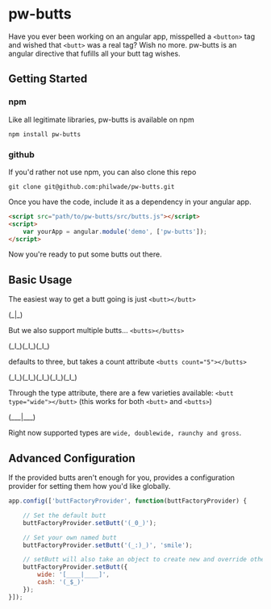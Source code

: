 # pw-butts
Have you ever been working on an angular app, misspelled a ```<button>``` tag and wished that ```<butt>``` was a real tag? Wish no more. pw-butts is an angular directive that fufills all your butt tag wishes.

## Getting Started

### npm

Like all legitimate libraries, pw-butts is available on npm
```
npm install pw-butts
```

### github

If you'd rather not use npm, you can also clone this repo
```
git clone git@github.com:philwade/pw-butts.git
```
Once you have the code, include it as a dependency in your angular app.

```html
<script src="path/to/pw-butts/src/butts.js"></script>
<script>
	var yourApp = angular.module('demo', ['pw-butts']);
</script>
```
Now you're ready to put some butts out there.

## Basic Usage

The easiest way to get a butt going is just ```<butt></butt>```

\(\_\|\_\)

But we also support multiple butts... ```<butts></butts>```

\(\_I\_\)\(\_I\_\)\(\_I\_\)

<butts> defaults to three, but takes a count attribute ```<butts count="5"></butts>```

\(\_I\_\)\(\_I\_\)\(\_I\_\)\(\_I\_\)\(\_I\_\)

Through the type attribute, there are a few varieties available: ```<butt type="wide"></butt>``` (this works for both ```<butt>``` and ```<butts>```)

\(\_\_\_\|\_\_\_\)

Right now supported types are ```wide, doublewide, raunchy and gross```.

## Advanced Configuration

If the provided butts aren't enough for you, <butt> provides a configuration provider for setting them how you'd like globally.

```javascript
app.config(['buttFactoryProvider', function(buttFactoryProvider) {

	// Set the default butt
	buttFactoryProvider.setButt('(_0_)');

	// Set your own named butt
	buttFactoryProvider.setButt('(_:)_)', 'smile');

	// setButt will also take an object to create new and override others
	buttFactoryProvider.setButt({
		wide: '[____|____]',
		cash: '(_$_)'
	});
}]);
```

